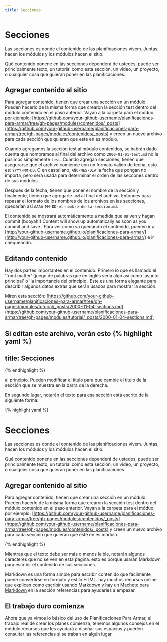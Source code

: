 ```yaml
---
title: Secciones
---
```


# Secciones

Las secciones es donde el contenido de las planificaciones vivem. Juntas, hacen los módulos y los módulos hacen el sitio.

Qué contenido ponene en las secciones dependerá de ustedes, puede ser principalmente texto, un tutorial como esta sección, un video, un proyecto, o cualquier cosa que quieran poner en las planificaciones.

## Agregar contenido al sitio

Para agregar contenido, tienen que crear una sección en un módulo. Pueden hacerlo de la misma forma que crearon la sección test dentro del módulo contenido en el paso anterior. Vayan a la carpeta para el móduo, por ejemplo; [https://github.com/your-github-username/planificaciones-para-armar/tree/gh-pages/modules/contenidos/_posts](https://github.com/your-github-username/planificaciones-para-armar/tree/gh-pages/modules/contenidos/_posts) y creen un nuevo archivo para cada sección que quieran que esté en es módulo.

Cuando agregamos la sección test al módulo contenidos, se habrán dado cuenta que nombramos al final del archivo como `2000-01-01-test.md` no le pusimos simplemente `test`. Cuando agregan secciones, tienen que asegurarse que el archivo comience con un formato valido de fecha, esto es: `YYYY-MM-DD`. O en castellano, `AÑO-MES-DIA` la fecha que pongan no importa, pero será usada para determinar el orden de las seccones dentro de sus módulos.

Después de la fecha, tienen que poner el nombre de la sección y finalmente, tienen que agregarle `.md` al final del archivo. Entonces para repasar el formato de los nombres de los archivos en las secciones, quedarían así `AAAA-MM-DD-el-nombre-de-la-seccion.md`.

El contenido se mostrará automáticamente a medida que salven y hagan commit (booyah!)
Content will show up automatically as soon as you commit and save . Para ver como va quedando el contenido, pueden ir a  [http://your-github-username.github.io/planificaciones-para-armar/](http://your-github-username.github.io/planificaciones-para-armar/) e ir chequeando.

## Editando contenido

Hay dos partes importantes en el contenido. Primero lo que es llamado el 'front matter' (juego de palabras que en inglés sería algo así como 'asunto principal' o 'la importancia del principio'. Este es una forma elegante para describir algunos datos extras que serán usados para mostrar la sección.

Miren esta sección: [https://github.com/your-github-username/planificaciones-para-armar/tree/gh-pages/modules/tutorial/_posts/2000-01-04-sections.md](https://github.com/your-github-username/planificaciones-para-armar/tree/gh-pages/modules/tutorial/_posts/2000-01-04-sections.md)

Si editan este archivo, verán esto
{% highlight yaml %}
---
title: Secciones
---
{% endhighlight %}

al principio. Pueden modificar el título para que cambie el título de la sección que se muestra en la barra de la derecha.

En segundo lugar, notarán el texto para esa sección está escrito de la siguiente forma:

{% highlight yaml %}
# Secciones

Las secciones es donde el contenido de las planificaciones vivem. Juntas, hacen los módulos y los módulos hacen el sitio.

Qué contenido ponene en las secciones dependerá de ustedes, puede ser principalmente texto, un tutorial como esta sección, un video, un proyecto, o cualquier cosa que quieran poner en las planificaciones.

## Agregar contenido al sitio

Para agregar contenido, tienen que crear una sección en un módulo. Pueden hacerlo de la misma forma que crearon la sección test dentro del módulo contenido en el paso anterior. Vayan a la carpeta para el móduo, por ejemplo; [https://github.com/your-github-username/planificaciones-para-armar/tree/gh-pages/modules/contenidos/_posts](https://github.com/your-github-username/planificaciones-para-armar/tree/gh-pages/modules/contenidos/_posts) y creen un nuevo archivo para cada sección que quieran que esté en es módulo.

{% endhighlight %}

Mientras que el texto debe ser más o menos leible, notarán algunos carácteres que no se ven en esta página. esto es porque usarán Markdown para escribir el contenido de sus secciones.

Markdown es una forma simple para escribir contenido que facilmente puede convertirse en formato y estilo HTML. hay muchos recursos online que explican como escribir usando Markdown y hay un [Machete para Markdown]({{site.baseurl}}/modules/references/markdown-cheatsheet/) en la sección referencias para ayudarles a empezar.

## El trabajo duro comienza

Ahora que ya vimos lo básico del uso de Planificaciones Para Armar, el trabajo real de crear los planes comienza, tenemos algunos consejos en el módulo recursos que les ayudará a diseñar sus espacios y pueden consultar las referencias si se traban en algún lugar.
